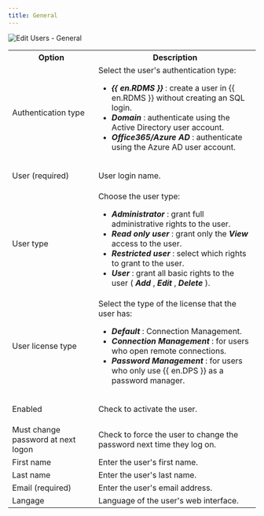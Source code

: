 ```yaml
---
title: General
---
```


![Edit Users - General](/img/en/server/ServerOp7005.png) 

<table>
	<tr>
		<th>
Option 
		</th>
		<th>
Description 
		</th>
	</tr>
	<tr>
		<td>
Authentication type 
		</td>
		<td>
Select the user&apos;s authentication type: 

* ***{{ en.RDMS }}*** : create a user in {{ en.RDMS }} without creating an SQL login. 
* ***Domain*** : authenticate using the Active Directory user account. 
* ***Office365/Azure AD*** : authenticate using the Azure AD user account. 
		</td>
	</tr>
	<tr>
		<td>
User (required) 
		</td>
		<td>
User login name. 
		</td>
	</tr>
	<tr>
		<td>
User type 
		</td>
		<td>
Choose the user type: 

* ***Administrator*** : grant full administrative rights to the user. 
* ***Read only user*** : grant only the ***View*** access to the user. 
* ***Restricted user*** : select which rights to grant to the user. 
* ***User*** : grant all basic rights to the user ( ***Add*** , ***Edit*** , ***Delete*** ). 
		</td>
	</tr>
	<tr>
		<td>
User license type 
		</td>
		<td>
Select the type of the license that the user has: 

* ***Default*** : Connection Management. 
* ***Connection Management*** : for users who open remote connections. 
* ***Password Management*** : for users who only use {{ en.DPS }} as a password manager. 
		</td>
	</tr>
	<tr>
		<td>
Enabled 
		</td>
		<td>
Check to activate the user. 
		</td>
	</tr>
	<tr>
		<td>
Must change password at next logon 
		</td>
		<td>
Check to force the user to change the password next time they log on. 
		</td>
	</tr>
	<tr>
		<td>
First name 
		</td>
		<td>
Enter the user&apos;s first name. 
		</td>
	</tr>
	<tr>
		<td>
Last name 
		</td>
		<td>
Enter the user&apos;s last name. 
		</td>
	</tr>
	<tr>
		<td>
Email (required) 
		</td>
		<td>
Enter the user&apos;s email address. 
		</td>
	</tr>
	<tr>
		<td>
Langage 
		</td>
		<td>
Language of the user&apos;s web interface. 
		</td>
	</tr>
</table>


